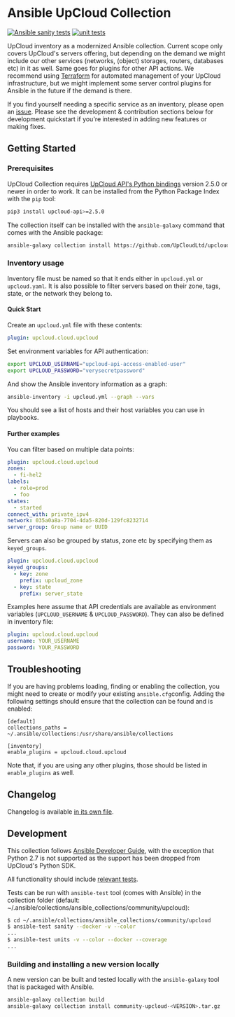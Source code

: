 # Ansible UpCloud Collection


[![Ansible sanity tests](https://github.com/UpCloudLtd/upcloud-ansible-collection/actions/workflows/sanity-test.yml/badge.svg)](https://github.com/UpCloudLtd/upcloud-ansible-collection/actions/workflows/sanity-test.yml)
[![unit tests](https://github.com/UpCloudLtd/upcloud-ansible-collection/actions/workflows/unit-tests.yml/badge.svg)](https://github.com/UpCloudLtd/upcloud-ansible-collection/actions/workflows/unit-tests.yml)

UpCloud inventory as a modernized Ansible collection. Current scope only covers UpCloud's servers offering,
but depending on the demand we might include our other services (networks, (object) storages, routers, databases etc)
in it as well. Same goes for plugins for other API actions. We recommend using
[Terraform](https://upcloud.com/docs/guides/get-started-terraform/) for automated management of your UpCloud
infrastructure, but we might implement some server control plugins for Ansible in the future if the demand is there.

If you find yourself needing a specific service as an inventory, please open an
[issue](https://github.com/UpCloudLtd/upcloud-ansible-collection/issues). Please see the development & contribution
sections below for development quickstart if you're interested in adding new features or making fixes.

## Getting Started

### Prerequisites

UpCloud Collection requires [UpCloud API's Python bindings](https://pypi.org/project/upcloud-api/) version 2.5.0 or
newer in order to work. It can be installed from the Python Package Index with the `pip` tool:

```bash
pip3 install upcloud-api>=2.5.0
```

The collection itself can be installed with the `ansible-galaxy` command that comes with the Ansible package:

```bash
ansible-galaxy collection install https://github.com/UpCloudLtd/upcloud-ansible-collection/releases/download/v0.6.0/community-upcloud-0.6.0.tar.gz
```

### Inventory usage

Inventory file must be named so that it ends either in `upcloud.yml` or `upcloud.yaml`. It is also possible to filter
servers based on their zone, tags, state, or the network they belong to.

#### Quick Start

Create an `upcloud.yml` file with these contents:

```yaml
plugin: upcloud.cloud.upcloud
```

Set environment variables for API authentication:

```bash
export UPCLOUD_USERNAME="upcloud-api-access-enabled-user"
export UPCLOUD_PASSWORD="verysecretpassword"
```

And show the Ansible inventory information as a graph:

```bash
ansible-inventory -i upcloud.yml --graph --vars
```

You should see a list of hosts and their host variables you can use in playbooks.

#### Further examples

You can filter based on multiple data points:

```yaml
plugin: upcloud.cloud.upcloud
zones:
  - fi-hel2
labels:
  - role=prod
  - foo
states:
  - started
connect_with: private_ipv4
network: 035a0a8a-7704-4da5-820d-129fc8232714
server_group: Group name or UUID
```

Servers can also be grouped by status, zone etc by specifying them as `keyed_groups`.

```yaml
plugin: upcloud.cloud.upcloud
keyed_groups:
  - key: zone
    prefix: upcloud_zone
  - key: state
    prefix: server_state
```

Examples here assume that API credentials are available as environment variables
(`UPCLOUD_USERNAME` & `UPCLOUD_PASSWORD`). They can also be defined in inventory file:

```yaml
plugin: upcloud.cloud.upcloud
username: YOUR_USERNAME
password: YOUR_PASSWORD
```

## Troubleshooting

If you are having problems loading, finding or enabling the collection, you might need to create or modify your
existing `ansible.cfg`config. Adding the following settings should ensure that the collection can be found and is
enabled:

```
[default]
collections_paths = ~/.ansible/collections:/usr/share/ansible/collections

[inventory]
enable_plugins = upcloud.cloud.upcloud
```

Note that, if you are using any other plugins, those should be listed in `enable_plugins` as well.

## Changelog

Changelog is available [in its own file](CHANGELOG.md).

## Development

This collection follows [Ansible Developer Guide](https://docs.ansible.com/ansible/devel/dev_guide/index.html), with
the exception that Python 2.7 is not supported as the support has been dropped from UpCloud's Python SDK.

All functionality should include [relevant tests](https://docs.ansible.com/ansible/latest/dev_guide/testing.html).

Tests can be run with `ansible-test` tool (comes with Ansible) in the collection folder (default:
~/.ansible/collections/ansible_collections/community/upcloud):

```bash
$ cd ~/.ansible/collections/ansible_collections/community/upcloud
$ ansible-test sanity --docker -v --color
...
$ ansible-test units -v --color --docker --coverage
...
```

### Building and installing a new version locally

A new version can be built and tested locally with the `ansible-galaxy` tool that is packaged with Ansible.

```bash
ansible-galaxy collection build
ansible-galaxy collection install community-upcloud-<VERSION>.tar.gz
```
